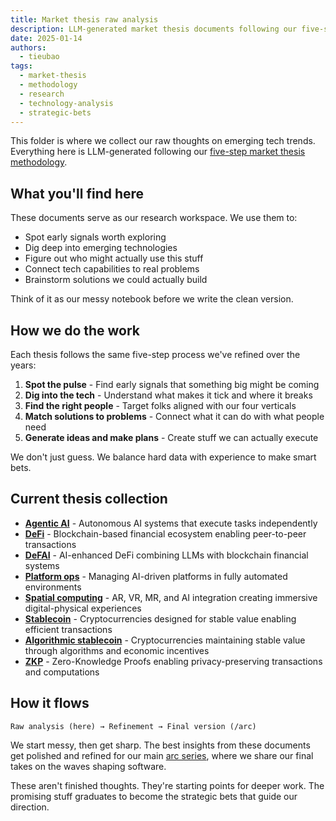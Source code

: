 ```yaml
---
title: Market thesis raw analysis
description: LLM-generated market thesis documents following our five-step methodology. Think of this as our research workspace where we collect and analyze tech trends before crafting final versions for our arc series.
date: 2025-01-14
authors:
  - tieubao
tags:
  - market-thesis
  - methodology
  - research
  - technology-analysis
  - strategic-bets
---
```


This folder is where we collect our raw thoughts on emerging tech trends. Everything here is LLM-generated following our [five-step market thesis methodology](/consulting/navigate/market-thesis-method).

## What you'll find here

These documents serve as our research workspace. We use them to:

- Spot early signals worth exploring
- Dig deep into emerging technologies
- Figure out who might actually use this stuff
- Connect tech capabilities to real problems
- Brainstorm solutions we could actually build

Think of it as our messy notebook before we write the clean version.

## How we do the work

Each thesis follows the same five-step process we've refined over the years:

1. **Spot the pulse** - Find early signals that something big might be coming
2. **Dig into the tech** - Understand what makes it tick and where it breaks  
3. **Find the right people** - Target folks aligned with our four verticals
4. **Match solutions to problems** - Connect what it can do with what people need
5. **Generate ideas and make plans** - Create stuff we can actually execute

We don't just guess. We balance hard data with experience to make smart bets.

## Current thesis collection

- [**Agentic AI**](agentic-ai.md) - Autonomous AI systems that execute tasks independently
- [**DeFi**](defi.md) - Blockchain-based financial ecosystem enabling peer-to-peer transactions
- [**DeFAI**](defai.md) - AI-enhanced DeFi combining LLMs with blockchain financial systems
- [**Platform ops**](platform-ops.md) - Managing AI-driven platforms in fully automated environments
- [**Spatial computing**](spatial.md) - AR, VR, MR, and AI integration creating immersive digital-physical experiences
- [**Stablecoin**](stablecoin.md) - Cryptocurrencies designed for stable value enabling efficient transactions
- [**Algorithmic stablecoin**](algo-stablecoin.md) - Cryptocurrencies maintaining stable value through algorithms and economic incentives
- [**ZKP**](zkp.md) - Zero-Knowledge Proofs enabling privacy-preserving transactions and computations

## How it flows

```
Raw analysis (here) → Refinement → Final version (/arc)
```

We start messy, then get sharp. The best insights from these documents get polished and refined for our main [arc series](../README.md), where we share our final takes on the waves shaping software.

These aren't finished thoughts. They're starting points for deeper work. The promising stuff graduates to become the strategic bets that guide our direction.
